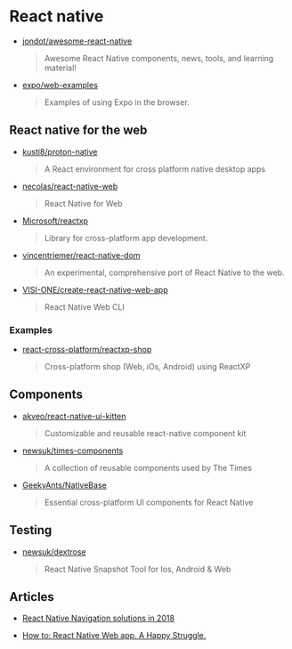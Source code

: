 # React native

- [jondot/awesome-react-native](https://github.com/jondot/awesome-react-native)

  > Awesome React Native components, news, tools, and learning material!

- [expo/web-examples](https://github.com/expo/web-examples)

  > Examples of using Expo in the browser.

## React native for the web

- [kusti8/proton-native](https://github.com/kusti8/proton-native)

  > A React environment for cross platform native desktop apps

- [necolas/react-native-web](https://github.com/necolas/react-native-web)

  > React Native for Web

- [Microsoft/reactxp](https://github.com/Microsoft/reactxp)

  > Library for cross-platform app development.

- [vincentriemer/react-native-dom](https://github.com/vincentriemer/react-native-dom)

  > An experimental, comprehensive port of React Native to the web.

- [VISI-ONE/create-react-native-web-app](https://github.com/VISI-ONE/create-react-native-web-app)

  > React Native Web CLI

### Examples

- [react-cross-platform/reactxp-shop](https://github.com/react-cross-platform/reactxp-shop)

  > Cross-platform shop (Web, iOs, Android) using ReactXP

## Components

- [akveo/react-native-ui-kitten](https://github.com/akveo/react-native-ui-kitten)

  > Customizable and reusable react-native component kit

- [newsuk/times-components](https://github.com/newsuk/times-components)

  > A collection of reusable components used by The Times

- [GeekyAnts/NativeBase](https://github.com/GeekyAnts/NativeBase)

  > Essential cross-platform UI components for React Native

## Testing

- [newsuk/dextrose](https://github.com/newsuk/dextrose)

  > React Native Snapshot Tool for Ios, Android & Web

## Articles

- [React Native Navigation solutions in 2018](https://medium.com/osedea/react-native-navigation-solutions-in-2018-6ff1dd7f6d20)

- [How to: React Native Web app. A Happy Struggle.](https://blog.bitsrc.io/how-to-react-native-web-app-a-happy-struggle-aea7906f4903)
